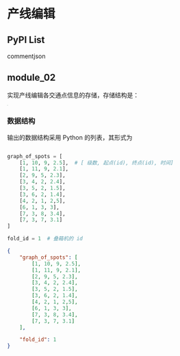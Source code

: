 # 产线编辑

## PyPI List

commentjson

## module_02

实现产线编辑各交通点信息的存储，存储结构是：



<img src="./img_01.JPG" style="zoom: 10%;" />

### 数据结构

输出的数据结构采用 Python 的列表，其形式为

```python

graph_of_spots = [
    [1, 10, 9, 2.5],  # [ 级数, 起点(id), 终点(id), 时间]
    [1, 11, 9, 2.1],
    [2, 9, 5, 2.3],
    [3, 4, 2, 2.4],
    [3, 5, 2, 1.5],
    [3, 6, 2, 1.4],
    [4, 2, 1, 2,5],
    [6, 1, 3, 3],
    [7, 3, 8, 3.4],
    [7, 3, 7, 3.1]
]

fold_id = 1  # 叠箱机的 id
```

```json
{
    "graph_of_spots": [
        [1, 10, 9, 2.5],  
        [1, 11, 9, 2.1],
        [2, 9, 5, 2.3],
        [3, 4, 2, 2.4],
        [3, 5, 2, 1.5],
        [3, 6, 2, 1.4],
        [4, 2, 1, 2,5],
        [6, 1, 3, 3],
        [7, 3, 8, 3.4],
        [7, 3, 7, 3.1]
    ],

    "fold_id": 1
}

```
